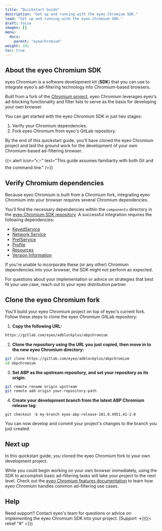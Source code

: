 ```yaml
---
title: "Quickstart Guide"
description: "Get up and running with the eyeo Chromium SDK."
lead: "Get up and running with the eyeo Chromium SDK."
draft: false
images: []
menu:
  docs:
    parent: "eyeochromium"
weight: 101
toc: true
---
```


## About the eyeo Chromium SDK

eyeo Chromium is a software development kit (**SDK**) that you can use to integrate eyeo's ad-filtering technology into Chromium-based browsers.

Built from a fork of the [Chromium project](https://adblockplus.org/), eyeo Chromium leverages eyeo's ad-blocking functionality and filter lists to serve as the basis for developing your own browser.

You can get started with the eyeo Chromium SDK in just two stages:

1. Verify your Chromium dependencies.
2. Fork eyeo Chromium from eyeo's GitLab repository.

By the end of this quickstart guide, you'll have cloned the eyeo Chromium project and laid the ground work for the development of your own Chromium-based ad-filtering browser.

{{< alert icon="👉" text="This guide assumes familiarity with both Git and the command line." />}}

## Verify Chromium dependencies

Because eyeo Chromium is built from a Chromium fork, integrating eyeo Chromium into your browser requires several Chromium dependencies.

You'll find the necessary dependencies within the `components` directory in the [eyeo Chromium SDK repository](https://gitlab.com/eyeo/adblockplus/abpchromium). A successful integration requires the following dependencies:

- [KeyedService](https://gitlab.com/eyeo/adblockplus/abpchromium/-/blob/eyeo-104-dev/components/keyed_service/core/keyed_service.h)
- [Network Service](https://gitlab.com/eyeo/adblockplus/abpchromium/-/tree/eyeo-104-dev/services/network)
- [PrefService](https://gitlab.com/eyeo/adblockplus/abpchromium/-/blob/eyeo-104-dev/components/prefs/pref_service.h)
- [Profile](https://gitlab.com/eyeo/adblockplus/abpchromium/-/blob/eyeo-104-dev/chrome/browser/profiles/profile.h)
- [Resources](https://gitlab.com/eyeo/adblockplus/abpchromium/-/tree/eyeo-104-dev/components/resources)
- [Version Information](https://gitlab.com/eyeo/adblockplus/abpchromium/-/tree/eyeo-104-dev/components/version_info)

If you're unable to incorporate these (or any other) Chromium dependencies into your browser, the SDK might not perform as expected.

For questions about your implementation or advice on strategies that best fit your use case, reach out to your eyeo distribution partner.

## Clone the eyeo Chromium fork

You'll build your eyeo Chromium project on top of eyeo's current fork. Follow these steps to clone the eyeo Chromium GitLab repository:

1. **Copy the following URL:**

```html
https://gitlab.com/eyeo/adblockplus/abpchromium
```

2. **Clone the repository using the URL you just copied, then move in to the new eyeo Chromium directory:**

```bash
git clone https://gitlab.com/eyeo/adblockplus/abpchromium
cd abpchromium
```

3. **Set ABP as the upstream repository, and set your repository as its origin:**

```bash
git remote rename origin upstream
git remote add origin your-repository-path
```

4. **Create your development branch from the latest ABP Chromium release tag**:

```
git checkout -b my-branch eyeo-abp-release-101.0.4951.41-2.0
```

You can now develop and commit your project's changes to the branch you just created.

## Next up

In this quickstart guide, you cloned the eyeo Chromium fork to your own development project.

While you could begin working on your own browser immediately, using the SDK to accomplish basic ad-filtering tasks will take your project to the next level. Check out the [eyeo Chromium features documentation]() to learn how eyeo Chromium handles common ad-filtering use cases.

## Help

Need support?  Contact eyeo's team for questions or advice on implementing the eyeo Chromium SDK into your project. [Support →]({{< relref "#" >}})
